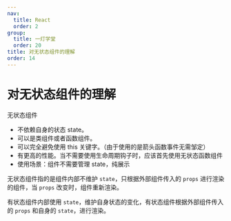 ```yaml
---
nav:
  title: React
  order: 2
group:
  title: 一灯学堂
  order: 20
title: 对无状态组件的理解
order: 14
---
```


# 对无状态组件的理解

无状态组件

- 不依赖自身的状态 state。
- 可以是类组件或者函数组件。
- 可以完全避免使用 this 关键字。（由于使用的是箭头函数事件无需邹定）
- 有更高的性能。当不需要使用生命周期钩子时，应该首先使用无状态函数组件
- 使用场景：组件不需要管理 state，纯展示

无状态组件指的是组件内部不维护 `state`，只根据外部组件传入的 `props` 进行渲染的组件，当 `props` 改变时，组件重新渲染。

有状态组件内部使用 `state`，维护自身状态的变化，有状态组件根据外部组件传入的 `props` 和自身的 `state`，进行渲染。

